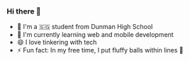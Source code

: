 ### Hi there 👋

- 🔭 I'm a 🇸🇬 student from Dunman High School
- 🌱 I'm currently learning web and mobile development
- 😄 I love tinkering with tech
- ⚡ Fun fact: In my free time, I put fluffy balls within lines 🎾


<!--
**Harry-cheong/Harry-cheong** is a ✨ _special_ ✨ repository because its `README.md` (this file) appears on your GitHub profile.

Here are some ideas to get you started:

- 🔭 I’m currently working on ...
- 🌱 I’m currently learning ...
- 👯 I’m looking to collaborate on ...
- 🤔 I’m looking for help with ...
- 💬 Ask me about ...
- 📫 How to reach me: ...
- 😄 Pronouns: ...
- ⚡ Fun fact: ...
-->
